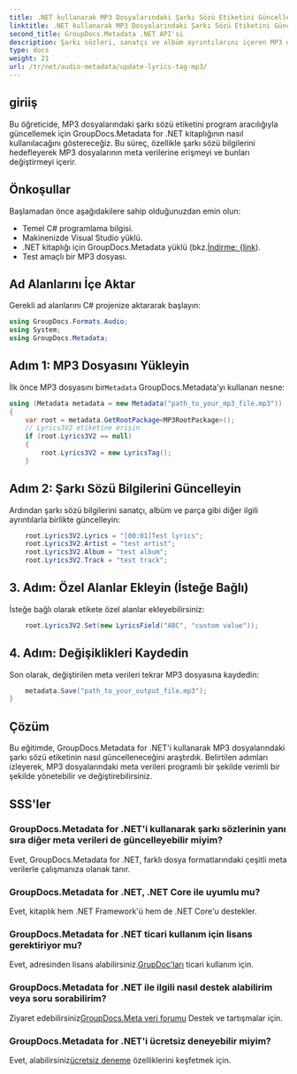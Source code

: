 ```yaml
---
title: .NET kullanarak MP3 Dosyalarındaki Şarkı Sözü Etiketini Güncelleyin
linktitle: .NET kullanarak MP3 Dosyalarındaki Şarkı Sözü Etiketini Güncelleyin
second_title: GroupDocs.Metadata .NET API'si
description: Şarkı sözleri, sanatçı ve albüm ayrıntılarını içeren MP3 dosyası meta verilerini GroupDocs.Metadata for .NET'i kullanarak programlı olarak nasıl güncelleyeceğinizi öğrenin.
type: docs
weight: 21
url: /tr/net/audio-metadata/update-lyrics-tag-mp3/
---
```

## giriiş
Bu öğreticide, MP3 dosyalarındaki şarkı sözü etiketini program aracılığıyla güncellemek için GroupDocs.Metadata for .NET kitaplığının nasıl kullanılacağını göstereceğiz. Bu süreç, özellikle şarkı sözü bilgilerini hedefleyerek MP3 dosyalarının meta verilerine erişmeyi ve bunları değiştirmeyi içerir.
## Önkoşullar
Başlamadan önce aşağıdakilere sahip olduğunuzdan emin olun:
- Temel C# programlama bilgisi.
- Makinenizde Visual Studio yüklü.
-  .NET kitaplığı için GroupDocs.Metadata yüklü (bkz.[İndirme: {link](https://releases.groupdocs.com/metadata/net/)).
- Test amaçlı bir MP3 dosyası.

## Ad Alanlarını İçe Aktar
Gerekli ad alanlarını C# projenize aktararak başlayın:
```csharp
using GroupDocs.Formats.Audio;
using System;
using GroupDocs.Metadata;
```
## Adım 1: MP3 Dosyasını Yükleyin
 İlk önce MP3 dosyasını bir`Metadata` GroupDocs.Metadata'yı kullanan nesne:
```csharp
using (Metadata metadata = new Metadata("path_to_your_mp3_file.mp3"))
{
    var root = metadata.GetRootPackage<MP3RootPackage>();
    // Lyrics3V2 etiketine erişin
    if (root.Lyrics3V2 == null)
    {
        root.Lyrics3V2 = new LyricsTag();
    }
```
## Adım 2: Şarkı Sözü Bilgilerini Güncelleyin
Ardından şarkı sözü bilgilerini sanatçı, albüm ve parça gibi diğer ilgili ayrıntılarla birlikte güncelleyin:
```csharp
    root.Lyrics3V2.Lyrics = "[00:01]Test lyrics";
    root.Lyrics3V2.Artist = "test artist";
    root.Lyrics3V2.Album = "test album";
    root.Lyrics3V2.Track = "test track";
```
## 3. Adım: Özel Alanlar Ekleyin (İsteğe Bağlı)
İsteğe bağlı olarak etikete özel alanlar ekleyebilirsiniz:
```csharp
    root.Lyrics3V2.Set(new LyricsField("ABC", "custom value"));
```
## 4. Adım: Değişiklikleri Kaydedin
Son olarak, değiştirilen meta verileri tekrar MP3 dosyasına kaydedin:
```csharp
    metadata.Save("path_to_your_output_file.mp3");
}
```

## Çözüm
Bu eğitimde, GroupDocs.Metadata for .NET'i kullanarak MP3 dosyalarındaki şarkı sözü etiketinin nasıl güncelleneceğini araştırdık. Belirtilen adımları izleyerek, MP3 dosyalarındaki meta verileri programlı bir şekilde verimli bir şekilde yönetebilir ve değiştirebilirsiniz.

## SSS'ler
### GroupDocs.Metadata for .NET'i kullanarak şarkı sözlerinin yanı sıra diğer meta verileri de güncelleyebilir miyim?
Evet, GroupDocs.Metadata for .NET, farklı dosya formatlarındaki çeşitli meta verilerle çalışmanıza olanak tanır.
### GroupDocs.Metadata for .NET, .NET Core ile uyumlu mu?
Evet, kitaplık hem .NET Framework'ü hem de .NET Core'u destekler.
### GroupDocs.Metadata for .NET ticari kullanım için lisans gerektiriyor mu?
 Evet, adresinden lisans alabilirsiniz.[GrupDoc'ları](https://purchase.groupdocs.com/buy) ticari kullanım için.
### GroupDocs.Metadata for .NET ile ilgili nasıl destek alabilirim veya soru sorabilirim?
 Ziyaret edebilirsiniz[GroupDocs.Meta veri forumu](https://forum.groupdocs.com/c/metadata/14) Destek ve tartışmalar için.
### GroupDocs.Metadata for .NET'i ücretsiz deneyebilir miyim?
 Evet, alabilirsiniz[ücretsiz deneme](https://releases.groupdocs.com/) özelliklerini keşfetmek için.